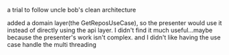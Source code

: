 a trial to follow uncle bob's clean architecture

added a domain layer(the GetReposUseCase), so the presenter would use it instead of directly using the api layer.
I didn't find it much useful...maybe because the presenter's work isn't complex.
and I didn't like having the use case handle the multi threading